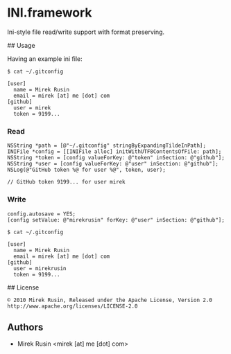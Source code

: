 # INI.framework

Ini-style file read/write support with format preserving.

## Usage

Having an example ini file:

    $ cat ~/.gitconfig

    [user]
      name = Mirek Rusin
      email = mirek [at] me [dot] com
    [github]
      user = mirek
      token = 9199...

### Read

    NSString *path = [@"~/.gitconfig" stringByExpandingTildeInPath];
    INIFile *config = [[INIFile alloc] initWithUTF8ContentsOfFile: path];
    NSString *token = [config valueForKey: @"token" inSection: @"github"];
    NSString *user = [config valueForKey: @"user" inSection: @"github"];
    NSLog(@"GitHub token %@ for user %@", token, user);

    // GitHub token 9199... for user mirek

### Write

    config.autosave = YES;
    [config setValue: @"mirekrusin" forKey: @"user" inSection: @"github"];
   
    $ cat ~/.gitconfig
   
    [user]
      name = Mirek Rusin
      email = mirek [at] me [dot] com
    [github]
      user = mirekrusin
      token = 9199...

## License

    © 2010 Mirek Rusin, Released under the Apache License, Version 2.0
    http://www.apache.org/licenses/LICENSE-2.0

## Authors

* Mirek Rusin <mirek [at] me [dot] com>
